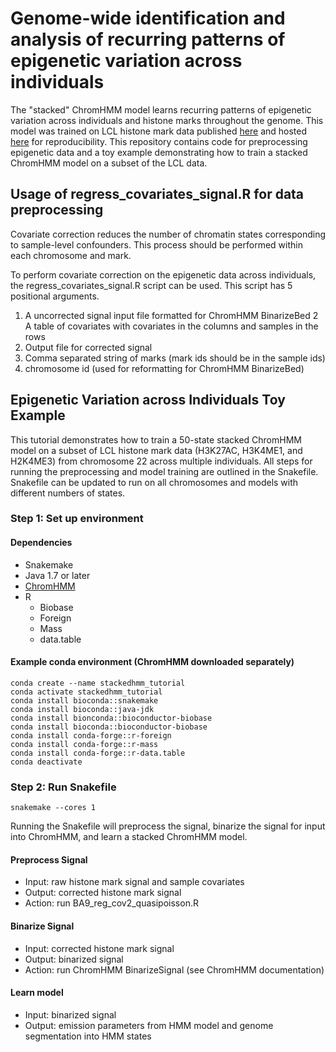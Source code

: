 # Genome-wide identification and analysis of recurring patterns of epigenetic variation across individuals

The "stacked" ChromHMM model learns recurring patterns of epigenetic variation across individuals and histone marks throughout the genome. This model was trained on LCL histone mark data published <a href="http://mitra.stanford.edu/kundaje/portal/chromovar3d/">here</a>  and hosted <a href="https://public.hoffman2.idre\linebreak.ucla.edu/ernst/TMZQE/">here</a> for reproducibility. This repository contains code for preprocessing epigenetic data and a toy example demonstrating how to train a stacked ChromHMM model on a subset of the LCL data.

## Usage of regress_covariates_signal.R for data preprocessing
Covariate correction reduces the number of chromatin states corresponding to sample-level confounders. This process should be performed within each chromosome and mark.

To perform covariate correction on the epigenetic data across individuals, the regress_covariates_signal.R script can be used. This script has 5 positional arguments.
1. A uncorrected signal input file formatted for ChromHMM BinarizeBed 2 A table of covariates with covariates in the columns and samples in the rows
2. Output file for corrected signal
3. Comma separated string of marks (mark ids should be in the sample ids)
4. chromosome id (used for reformatting for ChromHMM BinarizeBed)

## Epigenetic Variation across Individuals Toy Example

This tutorial demonstrates how to train a 50-state stacked ChromHMM model on a subset of LCL histone mark data (H3K27AC, H3K4ME1, and H2K4ME3) from chromosome 22 across multiple individuals. All steps for running the preprocessing and model training are outlined in the Snakefile. Snakefile can be updated to run on all chromosomes and models with different numbers of states.

### Step 1: Set up environment
#### Dependencies
- Snakemake
- Java 1.7 or later
- [ChromHMM](https://compbio.mit.edu/ChromHMM/#:~:text=ChromHMM%20is%20software%20for%20learning,and%20spatial%20patterns%20of%20marks.)
- R
  - Biobase
  - Foreign
  - Mass
  - data.table
#### Example conda environment (ChromHMM downloaded separately)
```
conda create --name stackedhmm_tutorial
conda activate stackedhmm_tutorial
conda install bioconda::snakemake
conda install bioconda::java-jdk
conda install bionconda::bioconductor-biobase
conda install bioconda::bioconductor-biobase
conda install conda-forge::r-foreign
conda install conda-forge::r-mass
conda install conda-forge::r-data.table
conda deactivate
```

### Step 2: Run Snakefile
```
snakemake --cores 1
```
Running the Snakefile will preprocess the signal, binarize the signal for input into ChromHMM, and learn a stacked ChromHMM model.

#### Preprocess Signal
- Input: raw histone mark signal and sample covariates
- Output: corrected histone mark signal
- Action: run BA9_reg_cov2_quasipoisson.R
#### Binarize Signal
- Input: corrected histone mark signal
- Output: binarized signal
- Action: run ChromHMM BinarizeSignal (see ChromHMM documentation)
#### Learn model
- Input: binarized signal
- Output: emission parameters from HMM model and genome segmentation into HMM states
